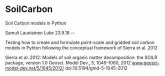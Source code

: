 # SoilCarbon
Soil Carbon models in Python

Samuli Launiainen Luke 23.9.18 --

Testing how to create and formulate point-scale and gridded soil carbon models in Pyhton following the conceptual framework of Sierra et al. 2012

Sierra et al. 2012: Models of soil organic matter decomposition: the SOILR package, version 1.0
Geosci. Model Dev., 5, 1045–1060, 2012
www.geosci-model-dev.net/5/1045/2012/
doi:10.5194/gmd-5-1045-2012
